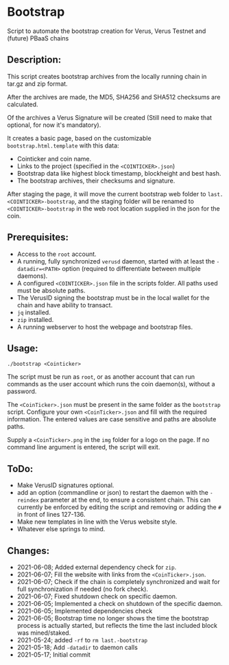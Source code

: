 # Bootstrap
Script to automate the bootstrap creation for Verus, Verus Testnet and (future) PBaaS chains

## Description:
This script creates bootstrap archives from the locally running chain in tar.gz and zip format.

After the archives are made, the MD5, SHA256 and SHA512 checksums are calculated.

Of the archives a Verus Signature will be created (Still need to make that optional, for now it's mandatory).

It creates a basic page, based on the customizable `bootstrap.html.template` with this data:
 - Cointicker and coin name.
 - Links to the project (specified in the `<COINTICKER>.json`)
 - Bootstrap data like highest block timestamp, blockheight and best hash.
 - The bootstrap archives, their checksums and signature.

After staging the page, it will move the current bootstrap web folder to `last.<COINTICKER>-bootstrap`, and the staging folder will be renamed to `<COINTICKER>-bootstrap` in the web root location supplied in the json for the coin.

## Prerequisites:
 - Access to the `root` account.
 - A running, fully synchronized `verusd` daemon, started with at least the `-datadir=<PATH>` option (required to differentiate between multiple daemons).
 - A configured `<COINTICKER>.json` file in the scripts folder. All paths used must be absolute paths.
 - The VerusID signing the bootstrap must be in the local wallet for the chain and have ability to transact.
 - `jq` installed.
 - `zip` installed.
 - A running webserver to host the webpage and bootstrap files.

## Usage:
`./bootstrap <Cointicker>`

The script must be run as `root`, or as another account that can run commands as the user account which runs the coin daemon(s), without a password.

The `<CoinTicker>.json` must be present in the same folder as the `bootstrap` script. Configure your own `<CoinTicker>.json` and fill with the required information. The entered values are case sensitive and paths are absolute paths.

Supply a `<CoinTicker>.png` in the `img` folder for a logo on the page.
If no command line argument is entered, the script will exit.

## ToDo:
 - Make VerusID signatures optional.
 - add an option (commandline or json) to restart the daemon with the `-reindex` parameter at the end, to ensure a consistent chain. This can currently be enforced by editing the script and removing or adding the `#` in front of lines 127-136.
 - Make new templates in line with the Verus website style.
 - Whatever else springs to mind.

## Changes:
 - 2021-06-08; Added external dependency check for `zip`.
 - 2021-06-07; Fill the website with links from the `<CoinTicker>.json`.
 - 2021-06-07; Check if the chain is completely synchronized and wait for full synchronization if needed (no fork check).
 - 2021-06-07; Fixed shutdown check on specific daemon.
 - 2021-06-05; Implemented a check on shutdown of the specific daemon.
 - 2021-06-05; Implemented dependencies check
 - 2021-06-05; Bootstrap time no longer shows the time the bootstrap process is actually started, but reflects the time the last included block was mined/staked.
 - 2021-05-24; added `-rf` to `rm last.-bootstrap`
 - 2021-05-18; Add `-datadir` to daemon calls
 - 2021-05-17; Initial commit
